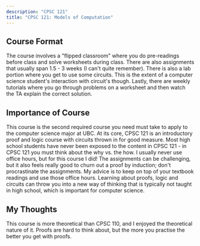 ```yaml
---
description: "CPSC 121"
title: "CPSC 121: Models of Computation"
---
```


## Course Format
The course involves a "flipped classroom" where you do pre-readings before class and solve worksheets during class. There are also assignments that usually span 1.5 - 3 weeks (I can't quite remember). There is also a lab portion where you get to use some circuits. This is the extent of a computer science student's interaction with circuit's though. Lastly, there are weekly tutorials where you go through problems on a worksheet and then watch the TA explain the correct solution.

## Importance of Course
This course is the second required course you need must take to apply to the computer science major at UBC. At its core, CPSC 121 is an introductory proof and logic course with circuits thrown in for good measure. Most high school students have never been exposed to the content in CPSC 121 - in CPSC 121 you must think about the why vs. the how. I usually never use office hours, but for this course I did! The assignments can be challenging, but it also feels really good to churn out a proof by induction; don't procrastinate the assignments. My advice is to keep on top of your textbook readings and use those office hours. Learning about proofs, logic and circuits can throw you into a new way of thinking that is typically not taught in high school, which is important for computer science.

## My Thoughts
This course is more theoretical than CPSC 110, and I enjoyed the theoretical nature of it. Proofs are hard to think about, but the more you practise the better you get with proofs.
